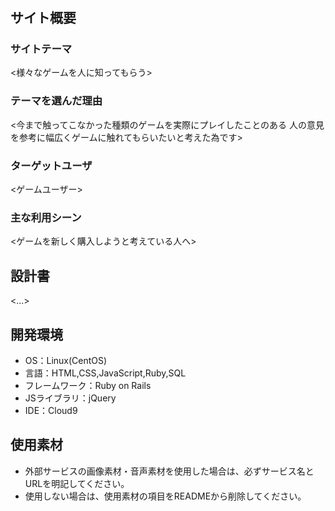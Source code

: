 # <new game>

## サイト概要
### サイトテーマ
<様々なゲームを人に知ってもらう>

### テーマを選んだ理由
<今まで触ってこなかった種類のゲームを実際にプレイしたことのある
人の意見を参考に幅広くゲームに触れてもらいたいと考えた為です>

### ターゲットユーザ
<ゲームユーザー>

### 主な利用シーン
<ゲームを新しく購入しようと考えている人へ>

## 設計書
<...>

## 開発環境
- OS：Linux(CentOS)
- 言語：HTML,CSS,JavaScript,Ruby,SQL
- フレームワーク：Ruby on Rails
- JSライブラリ：jQuery
- IDE：Cloud9

## 使用素材
- 外部サービスの画像素材・音声素材を使用した場合は、必ずサービス名とURLを明記してください。
- 使用しない場合は、使用素材の項目をREADMEから削除してください。